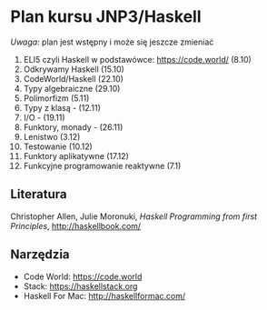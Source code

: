 # Plan kursu JNP3/Haskell

*Uwaga:* plan jest wstępny i może się jeszcze zmieniać

1. ELI5 czyli Haskell w podstawówce: https://code.world/ (8.10)
2. Odkrywamy Haskell (15.10)
3. CodeWorld/Haskell (22.10)
4. Typy algebraiczne (29.10)
5. Polimorfizm (5.11)
6. Typy z klasą - (12.11)
7. I/O - (19.11)
8. Funktory, monady - (26.11)
9. Lenistwo (3.12)
10. Testowanie (10.12)
11. Funktory aplikatywne (17.12)
12. Funkcyjne programowanie reaktywne (7.1)

## Literatura

Christopher Allen, Julie Moronuki, *Haskell Programming from first Principles*, http://haskellbook.com/

## Narzędzia

* Code World: https://code.world
* Stack: https://haskellstack.org
* Haskell For Mac: http://haskellformac.com/
